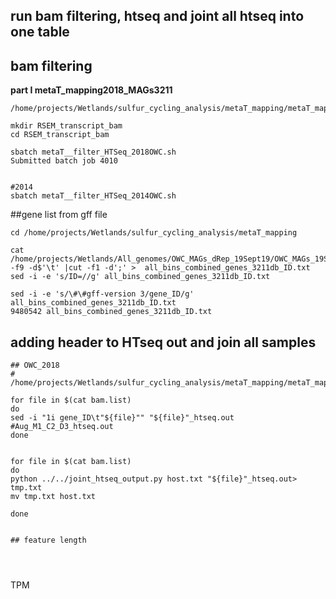 ## run bam filtering, htseq and joint all htseq into one table

## bam filtering

**part I metaT_mapping2018_MAGs3211**
```
/home/projects/Wetlands/sulfur_cycling_analysis/metaT_mapping/metaT_mapping2018_MAGs3211

mkdir RSEM_transcript_bam
cd RSEM_transcript_bam

sbatch metaT__filter_HTSeq_2018OWC.sh
Submitted batch job 4010


#2014
sbatch metaT__filter_HTSeq_2014OWC.sh

```

##gene list from gff file

```
cd /home/projects/Wetlands/sulfur_cycling_analysis/metaT_mapping 

cat /home/projects/Wetlands/All_genomes/OWC_MAGs_dRep_19Sept19/OWC_MAGs_19Sept19_dRep_/relabeled_dereplicated_genomes/all_bins_combined_genes_3211db.gff|cut -f9 -d$'\t' |cut -f1 -d';' >  all_bins_combined_genes_3211db_ID.txt
sed -i -e 's/ID=//g' all_bins_combined_genes_3211db_ID.txt

sed -i -e 's/\#\#gff-version 3/gene_ID/g' all_bins_combined_genes_3211db_ID.txt
9480542 all_bins_combined_genes_3211db_ID.txt
```

## adding header to HTseq out and join all samples

```
## OWC_2018
# /home/projects/Wetlands/sulfur_cycling_analysis/metaT_mapping/metaT_mapping2018_MAGs3211/RSEM_transcript_bam

for file in $(cat bam.list)
do
sed -i "1i gene_ID\t"${file}"" "${file}"_htseq.out #Aug_M1_C2_D3_htseq.out
done


for file in $(cat bam.list)
do 
python ../../joint_htseq_output.py host.txt "${file}"_htseq.out> tmp.txt
mv tmp.txt host.txt

done 


## feature length 




```

TPM 
```


```
